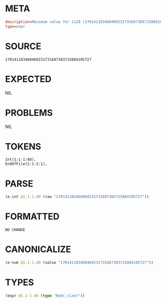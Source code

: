 # META
~~~ini
description=Maximum value for i128 (170141183460469231731687303715884105727)
type=expr
~~~
# SOURCE
~~~roc
170141183460469231731687303715884105727
~~~
# EXPECTED
NIL
# PROBLEMS
NIL
# TOKENS
~~~zig
Int(1:1-1:40),
EndOfFile(2:1-2:1),
~~~
# PARSE
~~~clojure
(e-int @1.1-1.40 (raw "170141183460469231731687303715884105727"))
~~~
# FORMATTED
~~~roc
NO CHANGE
~~~
# CANONICALIZE
~~~clojure
(e-num @1.1-1.40 (value "170141183460469231731687303715884105727"))
~~~
# TYPES
~~~clojure
(expr @1.1-1.40 (type "Num(_size)"))
~~~
